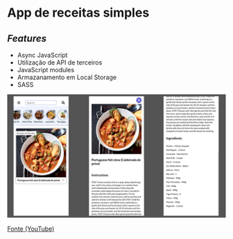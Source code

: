 # App de receitas simples

## *Features*

* Async JavaScript
* Utilização de API de terceiros
* JavaScript modules
* Armazanamento em Local Storage 
* SASS

![imagem](./assets/overview.jpg)

[Fonte (YouTube)](https://youtu.be/dtKciwk_si4)